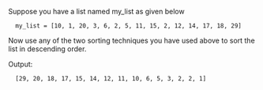 Suppose you have a list named my_list as given below

```
  my_list = [10, 1, 20, 3, 6, 2, 5, 11, 15, 2, 12, 14, 17, 18, 29]
```

Now use any of the two sorting techniques you have used above to sort the list in descending order.

Output:

```
  [29, 20, 18, 17, 15, 14, 12, 11, 10, 6, 5, 3, 2, 2, 1]
```
